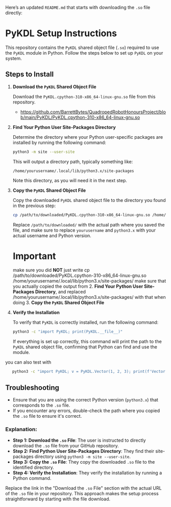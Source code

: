 Here’s an updated `README.md` that starts with downloading the `.so` file directly:


# PyKDL Setup Instructions

This repository contains the `PyKDL` shared object file (`.so`) required to use the `PyKDL` module in Python. Follow the steps below to set up `PyKDL` on your system.

## Steps to Install

1. **Download the `PyKDL` Shared Object File**

   Download the `PyKDL.cpython-310-x86_64-linux-gnu.so` file from this repository.

   - https://github.com/BarrettBytes/QuadropedRobotHonoursProject/blob/main/PyKDL/PyKDL.cpython-310-x86_64-linux-gnu.so

2. **Find Your Python User Site-Packages Directory**

   Determine the directory where your Python user-specific packages are installed by running the following command:
 

   ```bash
   python3 -m site --user-site
   ```

   This will output a directory path, typically something like:

   ```
   /home/yourusername/.local/lib/python3.x/site-packages
   ```

   Note this directory, as you will need it in the next step.

3. **Copy the `PyKDL` Shared Object File**

   Copy the downloaded `PyKDL` shared object file to the directory you found in the previous step:

   ```bash
   cp /path/to/downloaded/PyKDL.cpython-310-x86_64-linux-gnu.so /home/yourusername/.local/lib/python3.x/site-packages/
   ```

   Replace `/path/to/downloaded/` with the actual path where you saved the file, and make sure to replace `yourusername` and `python3.x` with your actual username and Python version.

    # Important
      make sure you did **NOT** just write
      cp /path/to/downloaded/PyKDL.cpython-310-x86_64-linux-gnu.so /home/yourusername/.local/lib/python3.x/site-packages/
      make sure that you actually copied the output from
      2. **Find Your Python User Site-Packages Directory**,
      and replaced
      /home/yourusername/.local/lib/python3.x/site-packages/
      with that when doing 3. **Copy the `PyKDL` Shared Object File**

4. **Verify the Installation**

   To verify that `PyKDL` is correctly installed, run the following command:

   ```bash
   python3 -c "import PyKDL; print(PyKDL.__file__)"
   ```

   If everything is set up correctly, this command will print the path to the `PyKDL` shared object file, confirming that Python can find and use the module.

you can also test with 

   ```bash
      python3 -c "import PyKDL; v = PyKDL.Vector(1, 2, 3); print(f'Vector: {v}')"
   ```
## Troubleshooting

- Ensure that you are using the correct Python version (`python3.x`) that corresponds to the `.so` file.
- If you encounter any errors, double-check the path where you copied the `.so` file to ensure it's correct.

### Explanation:

- **Step 1: Download the `.so` File**: The user is instructed to directly download the `.so` file from your GitHub repository.
- **Step 2: Find Python User Site-Packages Directory**: They find their site-packages directory using `python3 -m site --user-site`.
- **Step 3: Copy the `.so` File**: They copy the downloaded `.so` file to the identified directory.
- **Step 4: Verify the Installation**: They verify the installation by running a Python command.

Replace the link in the "Download the `.so` File" section with the actual URL of the `.so` file in your repository. This approach makes the setup process straightforward by starting with the file download.
